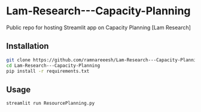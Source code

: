 # Lam-Research---Capacity-Planning
Public repo for hosting Streamlit app on Capacity Planning [Lam Research]

## Installation
    
```bash
git clone https://github.com/ramnareeesh/Lam-Research---Capacity-Planning.git
cd Lam-Research---Capacity-Planning
pip install -r requirements.txt
```
## Usage

```bash
streamlit run ResourcePlanning.py
```
